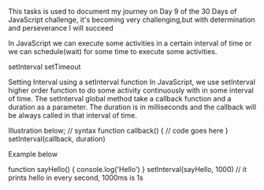 This tasks is used to document my journey on Day 9 of the 30 Days of JavaScript challenge, it's becoming very challenging,but with determination and perseverance I will succeed

In JavaScript we can execute some activities in a certain interval of time or we can schedule(wait) for some time to execute some activities.

setInterval
setTimeout

Setting Interval using a setInterval function
In JavaScript, we use setInterval higher order function to do some activity continuously with in some interval of time. The setInterval global method take a callback function and a duration as a parameter. The duration is in milliseconds and the callback will be always called in that interval of time.

Illustration below;
// syntax
function callback() {
  // code goes here
}
setInterval(callback, duration)

Example below

function sayHello() {
  console.log('Hello')
}
setInterval(sayHello, 1000) // it prints hello in every second, 1000ms is 1s
